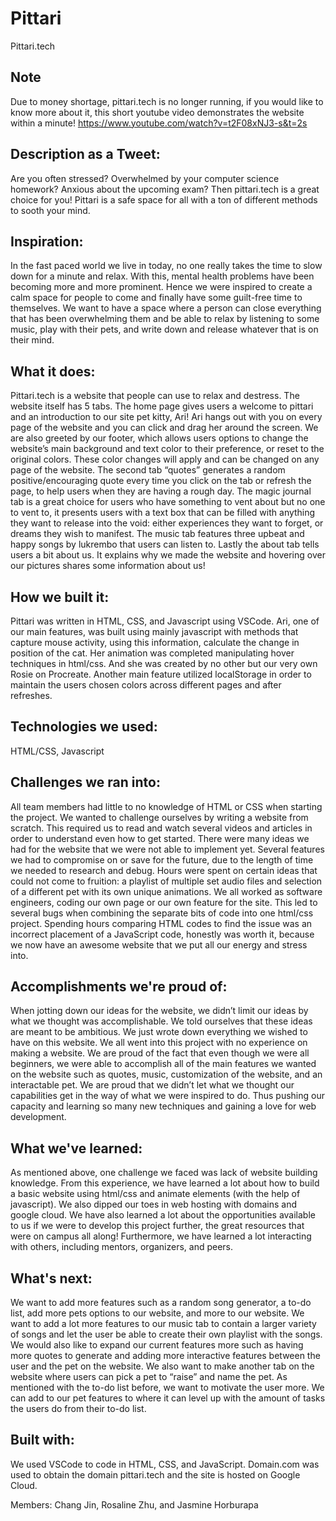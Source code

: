 # Pittari
Pittari.tech

## Note
Due to money shortage, pittari.tech is no longer running, if you would like to know more about it, this short youtube video demonstrates the website within a minute!
https://www.youtube.com/watch?v=t2F08xNJ3-s&t=2s

## Description as a Tweet:
Are you often stressed? Overwhelmed by your computer science homework? Anxious about the upcoming exam? Then pittari.tech is a great choice for you! Pittari is a safe space for all with a ton of different methods to sooth your mind.

## Inspiration:
In the fast paced world we live in today, no one really takes the time to slow down for a minute and relax. With this, mental health problems have been becoming more and more prominent. Hence we were inspired to create a calm space for people to come and finally have some guilt-free time to themselves. We want to have a space where a person can close everything that has been overwhelming them and be able to relax by listening to some music, play with their pets, and write down and release whatever that is on their mind.

## What it does:
Pittari.tech is a website that people can use to relax and destress. The website itself has 5 tabs. The home page gives users a welcome to pittari and an introduction to our site pet kitty, Ari! Ari hangs out with you on every page of the website and you can click and drag her around the screen. We are also greeted by our footer, which allows users options to change the website’s main background and text color to their preference, or reset to the original colors. These color changes will apply and can be changed on any page of the website. The second tab “quotes” generates a random positive/encouraging quote every time you click on the tab or refresh the page, to help users when they are having a rough day. The magic journal tab is a great choice for users who have something to vent about but no one to vent to, it presents users with a text box that can be filled with anything they want to release into the void: either experiences they want to forget, or dreams they wish to manifest. The music tab features three upbeat and happy songs by lukrembo that users can listen to. Lastly the about tab tells users a bit about us. It explains why we made the website and hovering over our pictures shares some information about us!

## How we built it:
Pittari was written in HTML, CSS, and Javascript using VSCode. Ari, one of our main features, was built using mainly javascript with methods that capture mouse activity, using this information, calculate the change in position of the cat. Her animation was completed manipulating hover techniques in html/css. And she was created by no other but our very own Rosie on Procreate. Another main feature utilized localStorage in order to maintain the users chosen colors across different pages and after refreshes.

## Technologies we used:
HTML/CSS, Javascript

## Challenges we ran into:
All team members had little to no knowledge of HTML or CSS when starting the project. We wanted to challenge ourselves by writing a website from scratch. This required us to read and watch several videos and articles in order to understand even how to get started. There were many ideas we had for the website that we were not able to implement yet. Several features we had to compromise on or save for the future, due to the length of time we needed to research and debug. Hours were spent on certain ideas that could not come to fruition: a playlist of multiple set audio files and selection of a different pet with its own unique animations. We all worked as software engineers, coding our own page or our own feature for the site. This led to several bugs when combining the separate bits of code into one html/css project. Spending hours comparing HTML codes to find the issue was an incorrect placement of a JavaScript code, honestly was worth it, because we now have an awesome website that we put all our energy and stress into.

## Accomplishments we're proud of:
When jotting down our ideas for the website, we didn’t limit our ideas by what we thought was accomplishable. We told ourselves that these ideas are meant to be ambitious. We just wrote down everything we wished to have on this website. We all went into this project with no experience on making a website. We are proud of the fact that even though we were all beginners, we were able to accomplish all of the main features we wanted on the website such as quotes, music, customization of the website, and an interactable pet. We are proud that we didn’t let what we thought our capabilities get in the way of what we were inspired to do. Thus pushing our capacity and learning so many new techniques and gaining a love for web development.

## What we've learned:
As mentioned above, one challenge we faced was lack of website building knowledge. From this experience, we have learned a lot about how to build a basic website using html/css and animate elements (with the help of javascript). We also dipped our toes in web hosting with domains and google cloud. We have also learned a lot about the opportunities available to us if we were to develop this project further, the great resources that were on campus all along! Furthermore, we have learned a lot interacting with others, including mentors, organizers, and peers.

## What's next:
We want to add more features such as a random song generator, a to-do list, add more pets options to our website, and more to our website. We want to add a lot more features to our music tab to contain a larger variety of songs and let the user be able to create their own playlist with the songs. We would also like to expand our current features more such as having more quotes to generate and adding more interactive features between the user and the pet on the website. We also want to make another tab on the website where users can pick a pet to “raise” and name the pet. As mentioned with the to-do list before, we want to motivate the user more. We can add to our pet features to where it can level up with the amount of tasks the users do from their to-do list.

## Built with:
We used VSCode to code in HTML, CSS, and JavaScript. Domain.com was used to obtain the domain pittari.tech and the site is hosted on Google Cloud.

Members:
Chang Jin, Rosaline Zhu, and Jasmine Horburapa


